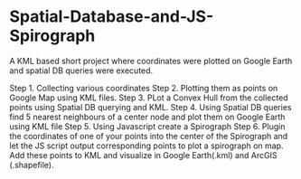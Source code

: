 # Spatial-Database-and-JS-Spirograph
A KML based short project where coordinates were plotted on Google Earth and spatial DB queries were executed.

Step 1. Collecting various coordinates 
Step 2. Plotting them as points on Google Map using KML files.
Step 3. PLot a Convex Hull from the collected points using Spatial DB querying and KML.
Step 4. Using Spatial DB queries find 5 nearest neighbours of a center node and plot them on Google Earth using KML file
Step 5. Using Javascript create a Spirograph 
Step 6. Plugin the coordinates of one of your points into the center of the Spirograph and let the JS script output corresponding points to plot a spirograph on map. Add these points to KML and visualize in Google Earth(.kml) and ArcGIS (.shapefile).


